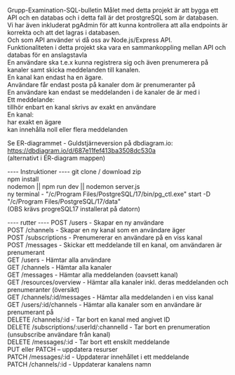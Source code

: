 <bold>Grupp-Examination-SQL-bulletin<bold>
Målet med detta projekt är att bygga ett API och en databas och i detta fall är det prostgreSQL som är databasen.<br>
Vi har även inkluderat pgAdmin för att kunna kontrollera att alla endpoints är korrekta och att det lagras i databasen.<br>
Och som API använder vi då oss av Node.js/Express API.<br>
Funktionaliteten i detta projekt ska vara en sammankoppling mellan API och databas för en anslagstavla<br>
En användare ska t.e.x kunna registrera sig och även prenumerera på kanaler samt skicka meddelanden till kanalen.<br>
En kanal kan endast ha en ägare.<br>
Användare får endast posta på kanaler dom är prenumeranter på<br>
En användare kan endast se meddelanden i de kanaler de är med i<br>
Ett meddelande:<br>
tillhör enbart en kanal
skrivs av exakt en användare<br>
En kanal:<br>
har exakt en ägare<br>
kan innehålla noll eller flera meddelanden<br>

<bold>Se ER-diagrammet - Guldstjärneversion på dbdiagram.io:
https://dbdiagram.io/d/687e11fef413ba3508dc530a<bold>
<br>
(alternativt i ER-diagram mappen)

<bold>---- Instruktioner ----<bold>
git clone / download zip<br>
npm install<br>
nodemon || npm run dev || nodemon server.js<br>
ny terminal - "/c/Program Files/PostgreSQL/17/bin/pg_ctl.exe" start -D "/c/Program Files/PostgreSQL/17/data"<br>
(OBS krävs progreSQL17 installerat på datorn)<br>


<bold>---- rutter ----<bold>
POST /users - Skapar en ny användare<br>
POST /channels - Skapar en ny kanal som en användare äger<br>
POST /subscriptions - Prenumererar en användare på en viss kanal<br>
POST /messages - Skickar ett meddelande till en kanal, om användaren är prenumerant<br>
GET /users - Hämtar alla användare<br>
GET /channels - Hämtar alla kanaler<br>
GET /messages - Hämtar alla meddelanden (oavsett kanal)<br>
GET /resources/overview - Hämtar alla kanaler inkl. deras meddelanden och prenumeranter (översikt)<br>
GET /channels/:id/messages - Hämtar alla meddelanden i en viss kanal<br>
GET /users/:id/channels - Hämtar alla kanaler som en användare är prenumerant på<br>
DELETE /channels/:id - Tar bort en kanal med angivet ID<br>
DELETE /subscriptions/:userId/:channelId - Tar bort en prenumeration (unsubscribe användare från kanal)<br>
DELETE /messages/:id - Tar bort ett enskilt meddelande<br>
PUT eller PATCH – uppdatera resurser <br>
PATCH /messages/:id - Uppdaterar innehållet i ett meddelande<br>
PATCH /channels/:id - Uppdaterar kanalens namn<br>
